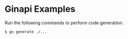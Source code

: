 # Ginapi Examples

Run the following commands to perform code generation.

```bash
$ go generate ./...
```
